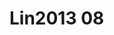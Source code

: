 # Lin2013 08
<a name="material" />
<script type="application/ld+json">

  {
    "@context": "https://schema.org/",
    "@type": "ChemicalSubstance",
    "http://purl.org/dc/terms/conformsTo":
      {
        "@type": "CreativeWork",
        "@id": "https://bioschemas.org/profiles/ChemicalSubstance/0.4-RELEASE/"
      },
    "@id": "https://egonw.github.io/nanowiki/nanowiki455.html#material",
    "name": "Lin2013 08",
    "sameAs: "http://127.0.0.1/mediawiki/index.php/Special:URIResolver/Lin2013_08"
  }
</script>

